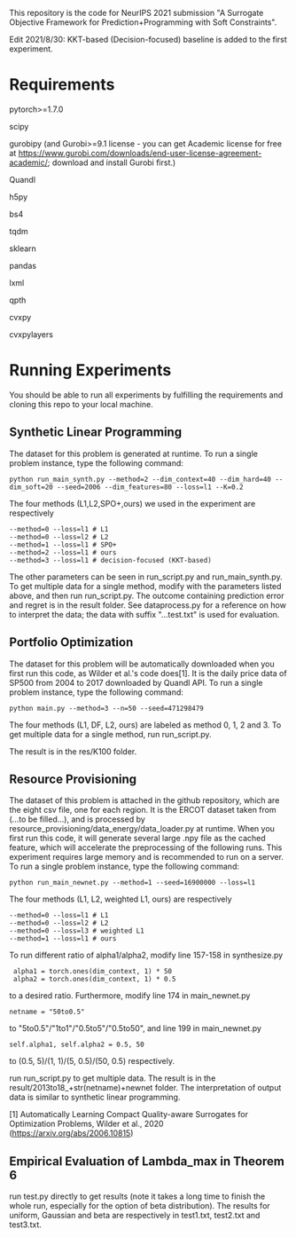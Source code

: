 This repository is the code for NeurIPS 2021 submission "A Surrogate Objective Framework for Prediction+Programming with Soft Constraints".

Edit 2021/8/30: KKT-based (Decision-focused) baseline is added to the first experiment.

# Requirements
pytorch>=1.7.0

scipy

gurobipy (and Gurobi>=9.1 license - you can get Academic license for free at https://www.gurobi.com/downloads/end-user-license-agreement-academic/; download and install Gurobi first.)

Quandl

h5py

bs4

tqdm

sklearn 

pandas

lxml

qpth

cvxpy

cvxpylayers

# Running Experiments
You should be able to run all experiments by fulfilling the requirements and cloning this repo to your local machine.

## Synthetic Linear Programming
The dataset for this problem is generated at runtime. To run a single problem instance, type the following command:
```
python run_main_synth.py --method=2 --dim_context=40 --dim_hard=40 --dim_soft=20 --seed=2006 --dim_features=80 --loss=l1 --K=0.2
```
The four methods (L1,L2,SPO+,ours) we used in the experiment are respectively 
```
--method=0 --loss=l1 # L1
--method=0 --loss=l2 # L2
--method=1 --loss=l1 # SPO+
--method=2 --loss=l1 # ours
--method=3 --loss=l1 # decision-focused (KKT-based)
```
The other parameters can be seen in run_script.py and run_main_synth.py. To get multiple data for a single method, modify with the parameters listed above, and then run run_script.py. The outcome containing prediction error and regret is in the result folder. See dataprocess.py for a reference on how to interpret the data; the data with suffix "...test.txt" is used for evaluation.

## Portfolio Optimization
The dataset for this problem will be automatically downloaded when you first run this code, as Wilder et al.'s code does[1]. It is the daily price data of SP500 from 2004 to 2017 downloaded by Quandl API. To run a single problem instance, type the following command:
```
python main.py --method=3 --n=50 --seed=471298479
```
The four methods (L1, DF, L2, ours) are labeled as method 0, 1, 2 and 3. To get multiple data for a single method, run run_script.py.

The result is in the res/K100 folder.

## Resource Provisioning
The dataset of this problem is attached in the github repository, which are the eight csv file, one for each region. It is the ERCOT dataset taken from (...to be filled...), and is processed by resource_provisioning/data_energy/data_loader.py at runtime. When you first run this code, it will generate several large .npy file as the cached feature, which will accelerate the preprocessing of the following runs. This experiment requires large memory and is recommended to run on a server. To run a single problem instance, type the following command:
```
python run_main_newnet.py --method=1 --seed=16900000 --loss=l1
```
The four methods (L1, L2, weighted L1, ours) are respectively
```
--method=0 --loss=l1 # L1
--method=0 --loss=l2 # L2
--method=0 --loss=l3 # weighted L1
--method=1 --loss=l1 # ours
```
To run different ratio of alpha1/alpha2, modify line 157-158 in synthesize.py

```
 alpha1 = torch.ones(dim_context, 1) * 50
 alpha2 = torch.ones(dim_context, 1) * 0.5
```
to a desired ratio. Furthermore, modify line 174 in main_newnet.py
```
netname = "50to0.5"
```
to "5to0.5"/"1to1"/"0.5to5"/"0.5to50", and line 199 in main_newnet.py
```
self.alpha1, self.alpha2 = 0.5, 50
```
to (0.5, 5)/(1, 1)/(5, 0.5)/(50, 0.5) respectively.

run run_script.py to get multiple data. The result is in the result/2013to18_+str(netname)+newnet folder.  The interpretation of output data is similar to synthetic linear programming.

[1] Automatically Learning Compact Quality-aware Surrogates for Optimization Problems, Wilder et al., 2020 (https://arxiv.org/abs/2006.10815)

## Empirical Evaluation of Lambda_max in Theorem 6
run test.py directly to get results (note it takes a long time to finish the whole run, especially for the option of beta distribution). The results for uniform, Gaussian and beta are respectively in test1.txt, test2.txt and test3.txt.

<!--
**PredOptwithSoftConstraint/PredOptwithSoftConstraint** is a ✨ _special_ ✨ repository because its `README.md` (this file) appears on your GitHub profile.

Here are some ideas to get you started:

- 🔭 I’m currently working on ...
- 🌱 I’m currently learning ...
- 👯 I’m looking to collaborate on ...
- 🤔 I’m looking for help with ...
- 💬 Ask me about ...
- 📫 How to reach me: ...
- 😄 Pronouns: ...
- ⚡ Fun fact: ...
-->
